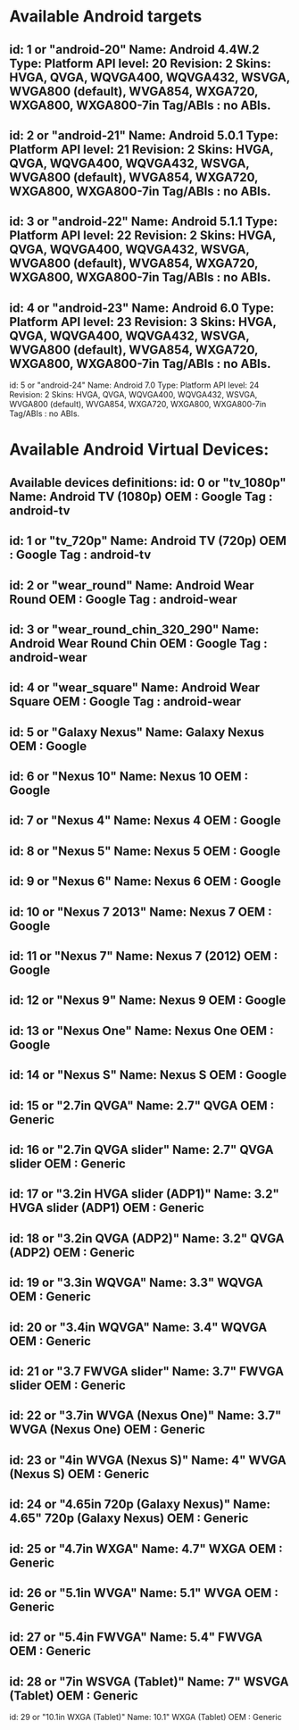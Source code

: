 # Available Android targets
id: 1 or "android-20"
     Name: Android 4.4W.2
     Type: Platform
     API level: 20
     Revision: 2
     Skins: HVGA, QVGA, WQVGA400, WQVGA432, WSVGA, WVGA800 (default), WVGA854, WXGA720, WXGA800, WXGA800-7in
 Tag/ABIs : no ABIs.
----------
id: 2 or "android-21"
     Name: Android 5.0.1
     Type: Platform
     API level: 21
     Revision: 2
     Skins: HVGA, QVGA, WQVGA400, WQVGA432, WSVGA, WVGA800 (default), WVGA854, WXGA720, WXGA800, WXGA800-7in
 Tag/ABIs : no ABIs.
----------
id: 3 or "android-22"
     Name: Android 5.1.1
     Type: Platform
     API level: 22
     Revision: 2
     Skins: HVGA, QVGA, WQVGA400, WQVGA432, WSVGA, WVGA800 (default), WVGA854, WXGA720, WXGA800, WXGA800-7in
 Tag/ABIs : no ABIs.
----------
id: 4 or "android-23"
     Name: Android 6.0
     Type: Platform
     API level: 23
     Revision: 3
     Skins: HVGA, QVGA, WQVGA400, WQVGA432, WSVGA, WVGA800 (default), WVGA854, WXGA720, WXGA800, WXGA800-7in
 Tag/ABIs : no ABIs.
----------
id: 5 or "android-24"
     Name: Android 7.0
     Type: Platform
     API level: 24
     Revision: 2
     Skins: HVGA, QVGA, WQVGA400, WQVGA432, WSVGA, WVGA800 (default), WVGA854, WXGA720, WXGA800, WXGA800-7in
 Tag/ABIs : no ABIs.

# Available Android Virtual Devices:

Available devices definitions:
id: 0 or "tv_1080p"
    Name: Android TV (1080p)
    OEM : Google
    Tag : android-tv
---------
id: 1 or "tv_720p"
    Name: Android TV (720p)
    OEM : Google
    Tag : android-tv
---------
id: 2 or "wear_round"
    Name: Android Wear Round
    OEM : Google
    Tag : android-wear
---------
id: 3 or "wear_round_chin_320_290"
    Name: Android Wear Round Chin
    OEM : Google
    Tag : android-wear
---------
id: 4 or "wear_square"
    Name: Android Wear Square
    OEM : Google
    Tag : android-wear
---------
id: 5 or "Galaxy Nexus"
    Name: Galaxy Nexus
    OEM : Google
---------
id: 6 or "Nexus 10"
    Name: Nexus 10
    OEM : Google
---------
id: 7 or "Nexus 4"
    Name: Nexus 4
    OEM : Google
---------
id: 8 or "Nexus 5"
    Name: Nexus 5
    OEM : Google
---------
id: 9 or "Nexus 6"
    Name: Nexus 6
    OEM : Google
---------
id: 10 or "Nexus 7 2013"
    Name: Nexus 7
    OEM : Google
---------
id: 11 or "Nexus 7"
    Name: Nexus 7 (2012)
    OEM : Google
---------
id: 12 or "Nexus 9"
    Name: Nexus 9
    OEM : Google
---------
id: 13 or "Nexus One"
    Name: Nexus One
    OEM : Google
---------
id: 14 or "Nexus S"
    Name: Nexus S
    OEM : Google
---------
id: 15 or "2.7in QVGA"
    Name: 2.7" QVGA
    OEM : Generic
---------
id: 16 or "2.7in QVGA slider"
    Name: 2.7" QVGA slider
    OEM : Generic
---------
id: 17 or "3.2in HVGA slider (ADP1)"
    Name: 3.2" HVGA slider (ADP1)
    OEM : Generic
---------
id: 18 or "3.2in QVGA (ADP2)"
    Name: 3.2" QVGA (ADP2)
    OEM : Generic
---------
id: 19 or "3.3in WQVGA"
    Name: 3.3" WQVGA
    OEM : Generic
---------
id: 20 or "3.4in WQVGA"
    Name: 3.4" WQVGA
    OEM : Generic
---------
id: 21 or "3.7 FWVGA slider"
    Name: 3.7" FWVGA slider
    OEM : Generic
---------
id: 22 or "3.7in WVGA (Nexus One)"
    Name: 3.7" WVGA (Nexus One)
    OEM : Generic
---------
id: 23 or "4in WVGA (Nexus S)"
    Name: 4" WVGA (Nexus S)
    OEM : Generic
---------
id: 24 or "4.65in 720p (Galaxy Nexus)"
    Name: 4.65" 720p (Galaxy Nexus)
    OEM : Generic
---------
id: 25 or "4.7in WXGA"
    Name: 4.7" WXGA
    OEM : Generic
---------
id: 26 or "5.1in WVGA"
    Name: 5.1" WVGA
    OEM : Generic
---------
id: 27 or "5.4in FWVGA"
    Name: 5.4" FWVGA
    OEM : Generic
---------
id: 28 or "7in WSVGA (Tablet)"
    Name: 7" WSVGA (Tablet)
    OEM : Generic
---------
id: 29 or "10.1in WXGA (Tablet)"
    Name: 10.1" WXGA (Tablet)
    OEM : Generic
